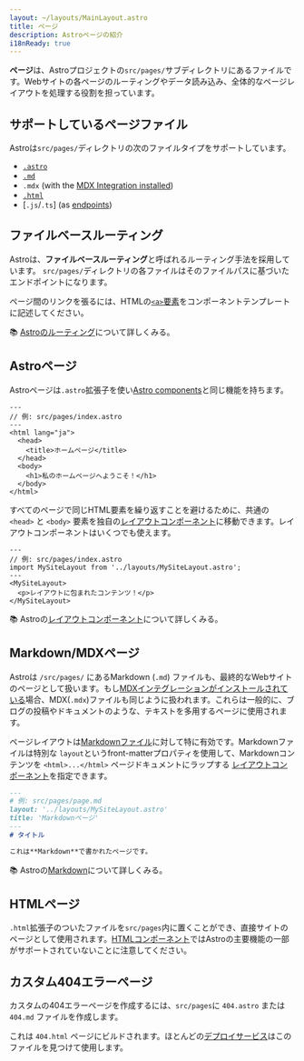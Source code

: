 ```yaml
---
layout: ~/layouts/MainLayout.astro
title: ページ
description: Astroページの紹介
i18nReady: true
---
```


**ページ**は、Astroプロジェクトの`src/pages/`サブディレクトリにあるファイルです。Webサイトの各ページのルーティングやデータ読み込み、全体的なページレイアウトを処理する役割を担っています。

## サポートしているページファイル

Astroは`src/pages/`ディレクトリの次のファイルタイプをサポートしています。
- [`.astro`](#astroページ)
- [`.md`](#markdownmdxページ)
- `.mdx` (with the [MDX Integration installed](/ja/guides/integrations-guide/mdx/#installation))
- [`.html`](#htmlページ)
- [`.js`/`.ts`] (as [endpoints](/ja/core-concepts/endpoints/))

## ファイルベースルーティング

Astroは、**ファイルベースルーティング**と呼ばれるルーティング手法を採用しています。 `src/pages/`ディレクトリの各ファイルはそのファイルパスに基づいたエンドポイントになります。

ページ間のリンクを張るには、HTMLの[`<a>`要素](https://developer.mozilla.org/ja/docs/Web/HTML/Element/a)をコンポーネントテンプレートに記述してください。

📚 [Astroのルーティング](/ja/core-concepts/routing/)について詳しくみる。

## Astroページ

Astroページは`.astro`拡張子を使い[Astro components](/ja/core-concepts/astro-components/)と同じ機能を持ちます。

```astro
---
// 例: src/pages/index.astro
---
<html lang="ja">
  <head>
    <title>ホームページ</title>
  </head>
  <body>
    <h1>私のホームページへようこそ！</h1>
  </body>
</html>
```

すべてのページで同じHTML要素を繰り返すことを避けるために、共通の `<head>` と `<body>` 要素を独自の[レイアウトコンポーネント](/ja/core-concepts/layouts/)に移動できます。レイアウトコンポーネントはいくつでも使えます。

```astro {3} /</?MySiteLayout>/
---
// 例: src/pages/index.astro
import MySiteLayout from '../layouts/MySiteLayout.astro';
---
<MySiteLayout>
  <p>レイアウトに包まれたコンテンツ！</p>
</MySiteLayout>
```

📚 Astroの[レイアウトコンポーネント](/ja/core-concepts/layouts/)について詳しくみる。

## Markdown/MDXページ

Astroは `/src/pages/` にあるMarkdown (`.md`) ファイルも、最終的なWebサイトのページとして扱います。もし[MDXインテグレーションがインストールされている](/ja/guides/integrations-guide/mdx/#installation)場合、MDX(`.mdx`)ファイルも同じように扱われます。これらは一般的に、ブログの投稿やドキュメントのような、テキストを多用するページに使用されます。

ページレイアウトは[Markdownファイル](#markdownmdxページ)に対して特に有効です。Markdownファイルは特別な `layout`というfront-matterプロパティを使用して、Markdownコンテンツを `<html>...</html>` ページドキュメントにラップする [レイアウトコンポーネント](/ja/core-concepts/layouts/)を指定できます。

```md {3}
---
# 例: src/pages/page.md
layout: '../layouts/MySiteLayout.astro'
title: 'Markdownページ'
---
# タイトル

これは**Markdown**で書かれたページです。
```

📚 Astroの[Markdown](/ja/guides/markdown-content/)について詳しくみる。

## HTMLページ

`.html`拡張子のついたファイルを`src/pages`内に置くことができ、直接サイトのページとして使用されます。[HTMLコンポーネント](/ja/core-concepts/astro-components/#htmlコンポーネント)ではAstroの主要機能の一部がサポートされていないことに注意してください。

## カスタム404エラーページ

カスタムの404エラーページを作成するには、`src/pages`に `404.astro` または `404.md` ファイルを作成します。

これは `404.html` ページにビルドされます。ほとんどの[デプロイサービス](/ja/guides/deploy/)はこのファイルを見つけて使用します。

